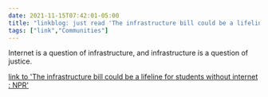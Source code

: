 ```yaml
---
date: 2021-11-15T07:42:01-05:00
title: "linkblog: just read 'The infrastructure bill could be a lifeline for students without internet : NPR'"
tags: ["link","Communities"]
---
```

Internet is a question of infrastructure, and infrastructure is a question of justice.
 
[link to 'The infrastructure bill could be a lifeline for students without internet : NPR'](https://www.npr.org/2021/11/15/1053917252/infrastructure-bill-broadband-internet-rural-college-students)
